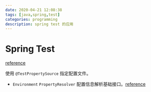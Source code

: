 ```yaml
---
date: 2020-04-21 12:08:38
tags: [java,spring,test]
categories: programming
description: spring test 的应用
---
```

# Spring Test

[reference](https://docs.spring.io/spring/docs/current/spring-framework-reference/testing.html#testing-introduction)

使用 `@TestPropertySource` 指定配置文件。

- `Environment` `PropertyResolver` 配置信息解析基础接口。[reference](https://docs.spring.io/spring/docs/current/spring-framework-reference/testing.html#testcontext-ctx-management-property-sources)
